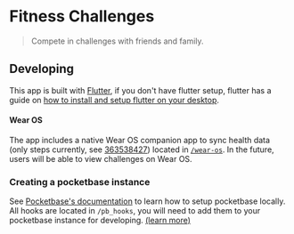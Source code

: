 # Fitness Challenges
> Compete in challenges with friends and family.

## Developing
This app is built with [Flutter](https://flutter.dev/), if you don't have flutter setup, flutter has a guide on [how to install and setup flutter on your desktop](https://docs.flutter.dev/get-started/install).

#### Wear OS
The app includes a native Wear OS companion app to sync health data (only steps currently, see [363538427](https://issuetracker.google.com/issues/363538427)) located in [`/wear-os`](./wear-os). In the future, users will be able to view challenges on Wear OS.

### Creating a pocketbase instance
See [Pocketbase's documentation](https://pocketbase.io/docs/) to learn how to setup pocketbase locally. All hooks are located in `/pb_hooks`, you will need to add them to your pocketbase instance for developing. [(learn more)](https://pocketbase.io/docs/js-overview/)
